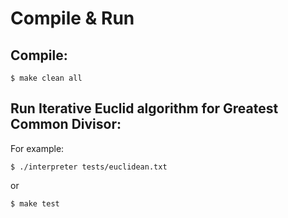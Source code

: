 # Compile & Run

## Compile: 

`$ make clean all`

## Run Iterative Euclid algorithm for Greatest Common Divisor:

For example:

`$ ./interpreter tests/euclidean.txt`

or 

`$ make test`

